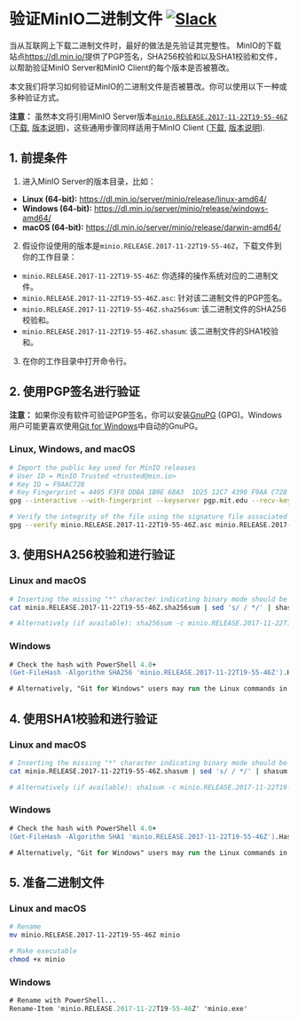 # 验证MinIO二进制文件 [![Slack](https://slack.min.io/slack?type=svg)](https://slack.min.io)

当从互联网上下载二进制文件时，最好的做法是先验证其完整性。 MinIO的下载站点<https://dl.min.io/>提供了PGP签名，SHA256校验和以及SHA1校验和文件，以帮助验证MinIO Server和MinIO Client的每个版本是否被篡改。

本文我们将学习如何验证MinIO的二进制文件是否被篡改。你可以使用以下一种或多种验证方式。

**注意：** 虽然本文将引用MinIO Server版本[`minio.RELEASE.2017-11-22T19-55-46Z`](https://github.com/minio/minio/releases/tag/RELEASE.2017-11-22T19-55-46Z) ([下载](https://dl.min.io/server/minio/release/), [版本说明](https://github.com/minio/minio/releases))，这些通用步骤同样适用于MinIO Client ([下载](https://dl.min.io/client/mc/release/), [版本说明](https://github.com/minio/mc/releases)).

## 1. 前提条件

1. 进入MinIO Server的版本目录，比如：

* **Linux (64-bit):** <https://dl.min.io/server/minio/release/linux-amd64/>
* **Windows (64-bit):** <https://dl.min.io/server/minio/release/windows-amd64/>
* **macOS (64-bit):** <https://dl.min.io/server/minio/release/darwin-amd64/>

2. 假设你设使用的版本是`minio.RELEASE.2017-11-22T19-55-46Z`，下载文件到你的工作目录：

* `minio.RELEASE.2017-11-22T19-55-46Z`: 你选择的操作系统对应的二进制文件。
* `minio.RELEASE.2017-11-22T19-55-46Z.asc`: 针对该二进制文件的PGP签名。
* `minio.RELEASE.2017-11-22T19-55-46Z.sha256sum`: 该二进制文件的SHA256校验和。
* `minio.RELEASE.2017-11-22T19-55-46Z.shasum`: 该二进制文件的SHA1校验和。

3. 在你的工作目录中打开命令行。

## 2. 使用PGP签名进行验证

**注意：** 如果你没有软件可验证PGP签名，你可以安装[GnuPG](https://www.gnupg.org/) (GPG)。Windows用户可能更喜欢使用[Git for Windows](https://git-for-windows.github.io/)中自动的GnuPG。

### Linux, Windows, and macOS
```sh
# Import the public key used for MinIO releases
# User ID = MinIO Trusted <trusted@min.io>
# Key ID = F9AAC728
# Key Fingerprint = 4405 F3F0 DDBA 1B9E 68A3  1D25 12C7 4390 F9AA C728
gpg --interactive --with-fingerprint --keyserver pgp.mit.edu --recv-keys 12C74390F9AAC728

# Verify the integrity of the file using the signature file associated with the binary
gpg --verify minio.RELEASE.2017-11-22T19-55-46Z.asc minio.RELEASE.2017-11-22T19-55-46Z
```

## 3. 使用SHA256校验和进行验证


### Linux and macOS
```sh
# Inserting the missing "*" character indicating binary mode should be used
cat minio.RELEASE.2017-11-22T19-55-46Z.sha256sum | sed 's/ / */' | shasum -a 256 -c -

# Alternatively (if available): sha256sum -c minio.RELEASE.2017-11-22T19-55-46Z.sha256sum
```

### Windows
```ps
# Check the hash with PowerShell 4.0+
(Get-FileHash -Algorithm SHA256 'minio.RELEASE.2017-11-22T19-55-46Z').Hash -eq ((Get-Content 'minio.RELEASE.2017-11-22T19-55-46Z.sha256sum') -split ' ')[0]

# Alternatively, "Git for Windows" users may run the Linux commands in a Git BASH shell
```

## 4. 使用SHA1校验和进行验证

### Linux and macOS
```sh
# Inserting the missing "*" character indicating binary mode should be used
cat minio.RELEASE.2017-11-22T19-55-46Z.shasum | sed 's/ / */' | shasum -a 1 -c -

# Alternatively (if available): sha1sum -c minio.RELEASE.2017-11-22T19-55-46Z.shasum
```

### Windows
```ps
# Check the hash with PowerShell 4.0+
(Get-FileHash -Algorithm SHA1 'minio.RELEASE.2017-11-22T19-55-46Z').Hash -eq ((Get-Content 'minio.RELEASE.2017-11-22T19-55-46Z.shasum') -split ' ')[0]

# Alternatively, "Git for Windows" users may run the Linux commands in a Git BASH shell
```

## 5. 准备二进制文件

### Linux and macOS
```sh
# Rename
mv minio.RELEASE.2017-11-22T19-55-46Z minio

# Make executable
chmod +x minio
```


### Windows
```ps
# Rename with PowerShell...
Rename-Item 'minio.RELEASE.2017-11-22T19-55-46Z' 'minio.exe'
```
